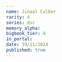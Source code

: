 ```yaml
---
name: Jinaal Culber
rarity: 4
series: dsc
memory_alpha:
bigbook_tier: 4
in_portal:
date: 19/11/2024
published: true
---
```



